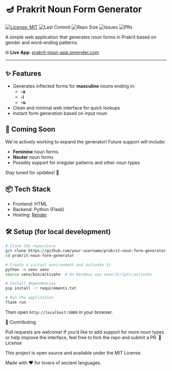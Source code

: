 # 🪔 Prakrit Noun Form Generator

[![License: MIT](https://img.shields.io/badge/License-MIT-blue.svg)](LICENSE)
![Last Commit](https://img.shields.io/github/last-commit/svyoma/prakrit-noun-app)
![Repo Size](https://img.shields.io/github/repo-size/svyoma/prakrit-noun-app)
![Issues](https://img.shields.io/github/issues/svyoma/prakrit-noun-app)
![PRs](https://img.shields.io/github/issues-pr/svyoma/prakrit-noun-app)

A simple web application that generates noun forms in Prakrit based on gender and word-ending patterns.

🌐 **Live App**: [prakrit-noun-app.onrender.com](https://prakrit-noun-app.onrender.com/)

---

## ✨ Features

- Generates inflected forms for **masculine** nouns ending in:
  - **-a**
  - **-i**
  - **-u**
- Clean and minimal web interface for quick lookups
- Instant form generation based on input noun

## 🚧 Coming Soon

We're actively working to expand the generator! Future support will include:

- **Feminine** noun forms
- **Neuter** noun forms
- Possibly support for irregular patterns and other noun types

Stay tuned for updates! 📜

## 📦 Tech Stack

- Frontend: HTML
- Backend: Python (Flask)
- Hosting: [Render](https://render.com)

## 🛠️ Setup (for local development)

```bash
# Clone the repository
git clone https://github.com/your-username/prakrit-noun-form-generator.git
cd prakrit-noun-form-generator

# Create a virtual environment and activate it
python -m venv venv
source venv/bin/activate  # On Windows use venv\Scripts\activate

# Install dependencies
pip install -r requirements.txt

# Run the application
flask run
```

Then open ```http://localhost:5000``` in your browser.

🤝 Contributing

Pull requests are welcome! If you’d like to add support for more noun types or help improve the interface, feel free to fork the repo and submit a PR.
📄 License

This project is open source and available under the MIT License.

Made with ❤️ for lovers of ancient languages.
